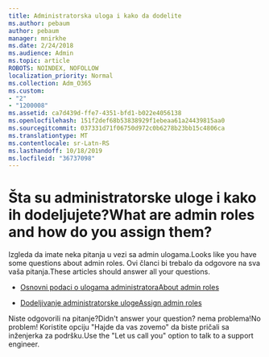 ```yaml
---
title: Administratorska uloga i kako da dodelite
ms.author: pebaum
author: pebaum
manager: mnirkhe
ms.date: 2/24/2018
ms.audience: Admin
ms.topic: article
ROBOTS: NOINDEX, NOFOLLOW
localization_priority: Normal
ms.collection: Adm_O365
ms.custom:
- "2"
- "1200008"
ms.assetid: ca7d439d-ffe7-4351-bfd1-b022e4056138
ms.openlocfilehash: 151f2def68b53838929f1ebeaa61a24439815aa0
ms.sourcegitcommit: 037331d71f06750d972c0b6278b23bb15c4806ca
ms.translationtype: MT
ms.contentlocale: sr-Latn-RS
ms.lasthandoff: 10/18/2019
ms.locfileid: "36737098"
---
```

# <a name="what-are-admin-roles-and-how-do-you-assign-them"></a><span data-ttu-id="2ac0a-102">Šta su administratorske uloge i kako ih dodeljujete?</span><span class="sxs-lookup"><span data-stu-id="2ac0a-102">What are admin roles and how do you assign them?</span></span>

<span data-ttu-id="2ac0a-103">Izgleda da imate neka pitanja u vezi sa admin ulogama.</span><span class="sxs-lookup"><span data-stu-id="2ac0a-103">Looks like you have some questions about admin roles.</span></span> <span data-ttu-id="2ac0a-104">Ovi članci bi trebalo da odgovore na sva vaša pitanja.</span><span class="sxs-lookup"><span data-stu-id="2ac0a-104">These articles should answer all your questions.</span></span>
  
- [<span data-ttu-id="2ac0a-105">Osnovni podaci o ulogama administratora</span><span class="sxs-lookup"><span data-stu-id="2ac0a-105">About admin roles</span></span>](https://docs.microsoft.com/office365/admin/add-users/about-admin-roles)

- [<span data-ttu-id="2ac0a-106">Dodeljivanje administratorske uloge</span><span class="sxs-lookup"><span data-stu-id="2ac0a-106">Assign admin roles</span></span>](https://docs.microsoft.com/office365/admin/add-users/assign-admin-roles)

<span data-ttu-id="2ac0a-107">Niste odgovorili na pitanje?</span><span class="sxs-lookup"><span data-stu-id="2ac0a-107">Didn't answer your question?</span></span> <span data-ttu-id="2ac0a-108">nema problema!</span><span class="sxs-lookup"><span data-stu-id="2ac0a-108">No problem!</span></span> <span data-ttu-id="2ac0a-109">Koristite opciju "Hajde da vas zovemo" da biste pričali sa inženjerka za podršku.</span><span class="sxs-lookup"><span data-stu-id="2ac0a-109">Use the "Let us call you" option to talk to a support engineer.</span></span>
  
